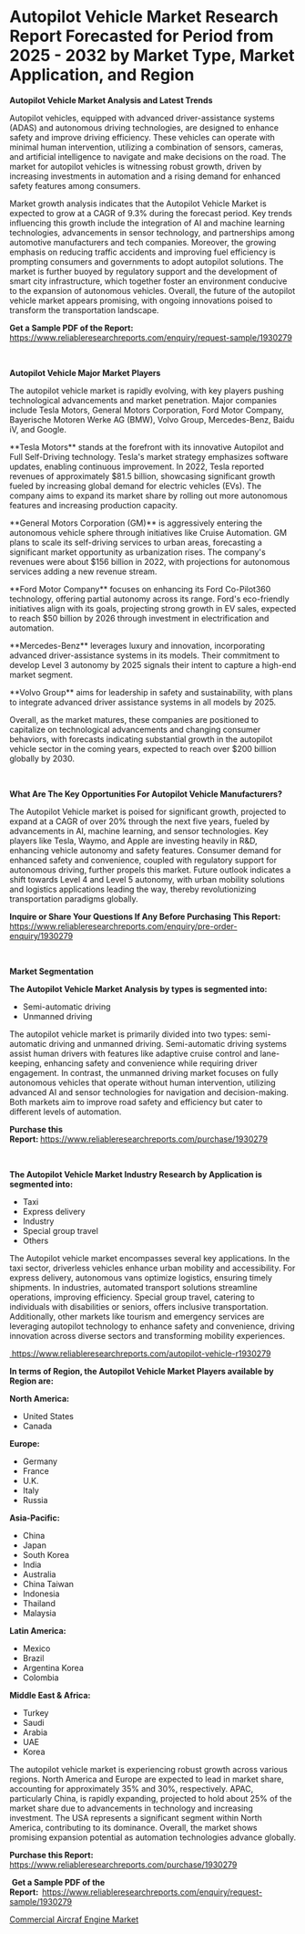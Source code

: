 <p><h1>Autopilot Vehicle Market Research Report Forecasted for Period from 2025 -  2032 by Market Type, Market Application, and Region</h1></p><p><strong>Autopilot Vehicle Market Analysis and Latest Trends</strong></p>
<p><p>Autopilot vehicles, equipped with advanced driver-assistance systems (ADAS) and autonomous driving technologies, are designed to enhance safety and improve driving efficiency. These vehicles can operate with minimal human intervention, utilizing a combination of sensors, cameras, and artificial intelligence to navigate and make decisions on the road. The market for autopilot vehicles is witnessing robust growth, driven by increasing investments in automation and a rising demand for enhanced safety features among consumers.</p><p>Market growth analysis indicates that the Autopilot Vehicle Market is expected to grow at a CAGR of 9.3% during the forecast period. Key trends influencing this growth include the integration of AI and machine learning technologies, advancements in sensor technology, and partnerships among automotive manufacturers and tech companies. Moreover, the growing emphasis on reducing traffic accidents and improving fuel efficiency is prompting consumers and governments to adopt autopilot solutions. The market is further buoyed by regulatory support and the development of smart city infrastructure, which together foster an environment conducive to the expansion of autonomous vehicles. Overall, the future of the autopilot vehicle market appears promising, with ongoing innovations poised to transform the transportation landscape.</p></p>
<p><strong>Get a Sample PDF of the Report:&nbsp;</strong> <a href="https://www.reliableresearchreports.com/enquiry/request-sample/1930279?utm_campaign=3386&utm_medium=2&utm_source=Github&utm_content=ia&utm_term=29032025&utm_id=autopilot-vehicle">https://www.reliableresearchreports.com/enquiry/request-sample/1930279</a></p>
<p>&nbsp;</p>
<p><strong>Autopilot Vehicle Major Market Players</strong></p>
<p><p>The autopilot vehicle market is rapidly evolving, with key players pushing technological advancements and market penetration. Major companies include Tesla Motors, General Motors Corporation, Ford Motor Company, Bayerische Motoren Werke AG (BMW), Volvo Group, Mercedes-Benz, Baidu iV, and Google.</p><p>**Tesla Motors** stands at the forefront with its innovative Autopilot and Full Self-Driving technology. Tesla's market strategy emphasizes software updates, enabling continuous improvement. In 2022, Tesla reported revenues of approximately $81.5 billion, showcasing significant growth fueled by increasing global demand for electric vehicles (EVs). The company aims to expand its market share by rolling out more autonomous features and increasing production capacity.</p><p>**General Motors Corporation (GM)** is aggressively entering the autonomous vehicle sphere through initiatives like Cruise Automation. GM plans to scale its self-driving services to urban areas, forecasting a significant market opportunity as urbanization rises. The company's revenues were about $156 billion in 2022, with projections for autonomous services adding a new revenue stream.</p><p>**Ford Motor Company** focuses on enhancing its Ford Co-Pilot360 technology, offering partial autonomy across its range. Ford's eco-friendly initiatives align with its goals, projecting strong growth in EV sales, expected to reach $50 billion by 2026 through investment in electrification and automation.</p><p>**Mercedes-Benz** leverages luxury and innovation, incorporating advanced driver-assistance systems in its models. Their commitment to develop Level 3 autonomy by 2025 signals their intent to capture a high-end market segment.</p><p>**Volvo Group** aims for leadership in safety and sustainability, with plans to integrate advanced driver assistance systems in all models by 2025. </p><p>Overall, as the market matures, these companies are positioned to capitalize on technological advancements and changing consumer behaviors, with forecasts indicating substantial growth in the autopilot vehicle sector in the coming years, expected to reach over $200 billion globally by 2030.</p></p>
<p>&nbsp;</p>
<p><strong>What Are The Key Opportunities For Autopilot Vehicle Manufacturers?</strong></p>
<p><p>The Autopilot Vehicle market is poised for significant growth, projected to expand at a CAGR of over 20% through the next five years, fueled by advancements in AI, machine learning, and sensor technologies. Key players like Tesla, Waymo, and Apple are investing heavily in R&D, enhancing vehicle autonomy and safety features. Consumer demand for enhanced safety and convenience, coupled with regulatory support for autonomous driving, further propels this market. Future outlook indicates a shift towards Level 4 and Level 5 autonomy, with urban mobility solutions and logistics applications leading the way, thereby revolutionizing transportation paradigms globally.</p></p>
<p><strong>Inquire or Share Your Questions If Any Before Purchasing This Report:</strong> <a href="https://www.reliableresearchreports.com/enquiry/pre-order-enquiry/1930279?utm_campaign=3386&utm_medium=2&utm_source=Github&utm_content=ia&utm_term=29032025&utm_id=autopilot-vehicle">https://www.reliableresearchreports.com/enquiry/pre-order-enquiry/1930279</a></p>
<p>&nbsp;</p>
<p><strong>Market Segmentation</strong></p>
<p><strong>The Autopilot Vehicle Market Analysis by types is segmented into:</strong></p>
<p><ul><li>Semi-automatic driving</li><li>Unmanned driving</li></ul></p>
<p><p>The autopilot vehicle market is primarily divided into two types: semi-automatic driving and unmanned driving. Semi-automatic driving systems assist human drivers with features like adaptive cruise control and lane-keeping, enhancing safety and convenience while requiring driver engagement. In contrast, the unmanned driving market focuses on fully autonomous vehicles that operate without human intervention, utilizing advanced AI and sensor technologies for navigation and decision-making. Both markets aim to improve road safety and efficiency but cater to different levels of automation.</p></p>
<p><strong>Purchase this Report:&nbsp;</strong><a href="https://www.reliableresearchreports.com/purchase/1930279?utm_campaign=3386&utm_medium=2&utm_source=Github&utm_content=ia&utm_term=29032025&utm_id=autopilot-vehicle">https://www.reliableresearchreports.com/purchase/1930279</a></p>
<p>&nbsp;</p>
<p><strong>The Autopilot Vehicle Market Industry Research by Application is segmented into:</strong></p>
<p><ul><li>Taxi</li><li>Express delivery</li><li>Industry</li><li>Special group travel</li><li>Others</li></ul></p>
<p><p>The Autopilot vehicle market encompasses several key applications. In the taxi sector, driverless vehicles enhance urban mobility and accessibility. For express delivery, autonomous vans optimize logistics, ensuring timely shipments. In industries, automated transport solutions streamline operations, improving efficiency. Special group travel, catering to individuals with disabilities or seniors, offers inclusive transportation. Additionally, other markets like tourism and emergency services are leveraging autopilot technology to enhance safety and convenience, driving innovation across diverse sectors and transforming mobility experiences.</p></p>
<p><a href="https://www.reliableresearchreports.com/autopilot-vehicle-r1930279?utm_campaign=3386&utm_medium=2&utm_source=Github&utm_content=ia&utm_term=29032025&utm_id=autopilot-vehicle">&nbsp;https://www.reliableresearchreports.com/autopilot-vehicle-r1930279</a></p>
<p><strong>In terms of Region, the Autopilot Vehicle Market Players available by Region are:</strong></p>
<p>
    <p> <strong> North America: </strong>
        <ul>
            <li>United States</li>
            <li>Canada</li>
        </ul>
        </p> 
    <p> <strong> Europe: </strong>
        <ul>
            <li>Germany</li>
            <li>France</li>
            <li>U.K.</li>
            <li>Italy</li>
            <li>Russia</li>
        </ul>
        </p> 
    <p> <strong> Asia-Pacific: </strong>
        <ul>
            <li>China</li>
            <li>Japan</li>
            <li>South Korea</li>
            <li>India</li>
            <li>Australia</li>
            <li>China Taiwan</li>
            <li>Indonesia</li>
            <li>Thailand</li>
            <li>Malaysia</li>
        </ul>
        </p> 
    <p> <strong> Latin America: </strong>
        <ul>
            <li>Mexico</li>
            <li>Brazil</li>
            <li>Argentina Korea</li>
            <li>Colombia</li>
        </ul>
        </p> 
    <p> <strong> Middle East & Africa: </strong>
        <ul>
            <li>Turkey</li>
            <li>Saudi</li>
            <li>Arabia</li>
            <li>UAE</li>
            <li>Korea</li>
        </ul>
    </p>
    </p>
<p><p>The autopilot vehicle market is experiencing robust growth across various regions. North America and Europe are expected to lead in market share, accounting for approximately 35% and 30%, respectively. APAC, particularly China, is rapidly expanding, projected to hold about 25% of the market share due to advancements in technology and increasing investment. The USA represents a significant segment within North America, contributing to its dominance. Overall, the market shows promising expansion potential as automation technologies advance globally.</p></p>
<p><strong>Purchase this Report: </strong><a href="https://www.reliableresearchreports.com/purchase/1930279?utm_campaign=3386&utm_medium=2&utm_source=Github&utm_content=ia&utm_term=29032025&utm_id=autopilot-vehicle">https://www.reliableresearchreports.com/purchase/1930279</a></p>
<p>&nbsp;<strong>Get a Sample PDF of the Report:&nbsp;&nbsp;</strong><a href="https://www.reliableresearchreports.com/enquiry/request-sample/1930279?utm_campaign=3386&utm_medium=2&utm_source=Github&utm_content=ia&utm_term=29032025&utm_id=autopilot-vehicle">https://www.reliableresearchreports.com/enquiry/request-sample/1930279</a></p>
<p><strong></strong></p>
<p><p><a href="https://github.com/lefiobakali/Market-Research-Report-List-1/blob/main/commercial-aircraf-engine-market.md?utm_campaign=3386&utm_medium=2&utm_source=Github&utm_content=ia&utm_term=29032025&utm_id=autopilot-vehicle">Commercial Aircraf Engine Market</a></p></p>